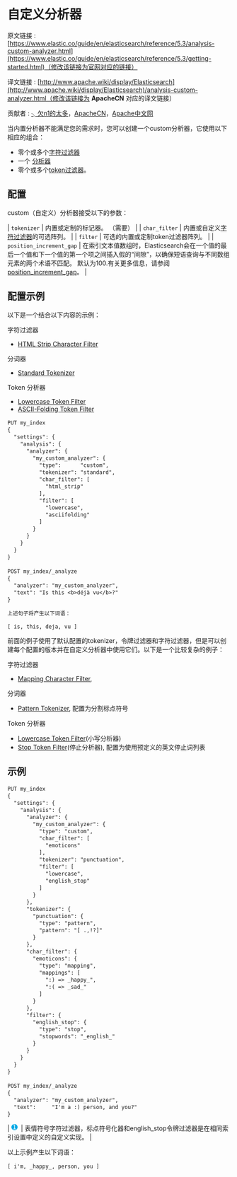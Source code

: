 # 自定义分析器

原文链接 : [https://www.elastic.co/guide/en/elasticsearch/reference/5.3/analysis-custom-analyzer.html](https://www.elastic.co/guide/en/elasticsearch/reference/5.3/getting-started.html)（修改该链接为官网对应的链接）

译文链接 : [http://www.apache.wiki/display/Elasticsearch](http://www.apache.wiki/display/Elasticsearch)/analysis-custom-analyzer.html（修改该链接为 **ApacheCN** 对应的译文链接）

贡献者 : [╮欠n1的太多](/display/~wuhongzhou)，[ApacheCN](/display/~apachecn)，[Apache中文网](/display/~apachechina)

当内置分析器不能满足您的需求时，您可以创建一个custom分析器，它使用以下相应的组合：

*   零个或多个[字符过滤器](https://www.elastic.co/guide/en/elasticsearch/reference/5.3/analysis-custom-analyzer.html)
*   一个 [分析器](https://www.elastic.co/guide/en/elasticsearch/reference/5.3/analysis-tokenizers.html)
*   零个或多个[token过滤器](https://www.elastic.co/guide/en/elasticsearch/reference/5.3/analysis-custom-analyzer.html)。

## 配置

custom（自定义）分析器接受以下的参数：

| `tokenizer` | 内置或定制的标记器。 （需要） |
| `char_filter` | 内置或自定义[字符过滤器](https://www.elastic.co/guide/en/elasticsearch/reference/5.3/analysis-charfilters.html)的可选阵列。 |
| `filter` | 可选的内置或定制token过滤器阵列。 |
| `position_increment_gap` | 在索引文本值数组时，Elasticsearch会在一个值的最后一个值和下一个值的第一个项之间插入假的“间隙”，以确保短语查询与不同数组元素的两个术语不匹配。 默认为100.有关更多信息，请参阅[position_increment_gap](https://www.elastic.co/guide/en/elasticsearch/reference/5.3/position-increment-gap.html)。 |

## 配置示例

以下是一个结合以下内容的示例：

字符过滤器

*   [HTML Strip Character Filter](https://www.elastic.co/guide/en/elasticsearch/reference/5.3/analysis-htmlstrip-charfilter.html "HTML Strip Char Filter")

分词器

*   [Standard Tokenizer](https://www.elastic.co/guide/en/elasticsearch/reference/5.3/analysis-standard-tokenizer.html "Standard Tokenizer")

Token 分析器

*   [Lowercase Token Filter](https://www.elastic.co/guide/en/elasticsearch/reference/5.3/analysis-lowercase-tokenfilter.html "Lowercase Token Filter")
*   [ASCII-Folding Token Filter](https://www.elastic.co/guide/en/elasticsearch/reference/5.3/analysis-asciifolding-tokenfilter.html "ASCII Folding Token Filter")

```
PUT my_index
{
  "settings": {
    "analysis": {
      "analyzer": {
        "my_custom_analyzer": {
          "type":      "custom",
          "tokenizer": "standard",
          "char_filter": [
            "html_strip"
          ],
          "filter": [
            "lowercase",
            "asciifolding"
          ]
        }
      }
    }
  }
}

POST my_index/_analyze
{
  "analyzer": "my_custom_analyzer",
  "text": "Is this <b>déjà vu</b>?"
}

```

```
上述句子将产生以下词语：
```

```
[ is, this, deja, vu ]

```

前面的例子使用了默认配置的tokenizer，令牌过滤器和字符过滤器，但是可以创建每个配置的版本并在自定义分析器中使用它们。以下是一个比较复杂的例子：

字符过滤器

*   [Mapping Character Filter](https://www.elastic.co/guide/en/elasticsearch/reference/5.3/analysis-mapping-charfilter.html "Mapping Char Filter"), 

分词器

*   [Pattern Tokenizer](https://www.elastic.co/guide/en/elasticsearch/reference/5.3/analysis-pattern-tokenizer.html "Pattern Tokenizer"), 配置为分割标点符号

Token 分析器

*   [Lowercase Token Filter](https://www.elastic.co/guide/en/elasticsearch/reference/5.3/analysis-lowercase-tokenfilter.html "Lowercase Token Filter")(小写分析器)
*   [Stop Token Filter](https://www.elastic.co/guide/en/elasticsearch/reference/5.3/analysis-stop-tokenfilter.html "Stop Token Filter")(停止分析器), 配置为使用预定义的英文停止词列表

## 示例

```
PUT my_index
{
  "settings": {
    "analysis": {
      "analyzer": {
        "my_custom_analyzer": {
          "type": "custom",
          "char_filter": [
            "emoticons" 
          ],
          "tokenizer": "punctuation", 
          "filter": [
            "lowercase",
            "english_stop" 
          ]
        }
      },
      "tokenizer": {
        "punctuation": { 
          "type": "pattern",
          "pattern": "[ .,!?]"
        }
      },
      "char_filter": {
        "emoticons": { 
          "type": "mapping",
          "mappings": [
            ":) => _happy_",
            ":( => _sad_"
          ]
        }
      },
      "filter": {
        "english_stop": { 
          "type": "stop",
          "stopwords": "_english_"
        }
      }
    }
  }
}

POST my_index/_analyze
{
  "analyzer": "my_custom_analyzer",
  "text":     "I'm a :) person, and you?"
}

```

| [![](img/215e6762f551d7dd6bda5a9ef0823efc.jpg)](https://www.elastic.co/guide/en/elasticsearch/reference/5.3/analysis-custom-analyzer.html#CO283-1)  | 表情符号字符过滤器，标点符号化器和english_stop令牌过滤器是在相同索引设置中定义的自定义实现。 |

以上示例产生以下词语：

```
[ i'm, _happy_, person, you ]

```